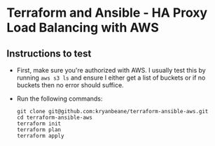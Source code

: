 # Terraform and Ansible - HA Proxy Load Balancing with AWS

## Instructions to test
- First, make sure you're authorized with AWS. I usually test this by running `aws s3 ls` and ensure I either get a list of buckets or if no buckets then no error should suffice.
  
- Run the following commands:
  
    ```
    git clone git@github.com:kryanbeane/terraform-ansible-aws.git
    cd terraform-ansible-aws
    terraform init
    terraform plan
    terraform apply
    ```
